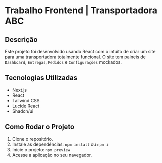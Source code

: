 # Trabalho Frontend | Transportadora ABC

## Descrição
Este projeto foi desenvolvido usando React com o intuito de criar um site para uma transportadora totalmente funcional. O site tem paineis de `Dashboard`, `Entregas`, `Pedidos` e `Configurações` mockados.

## Tecnologias Utilizadas
- Next.js
- React
- Tailwind CSS
- Lucide React
- Shadcn/ui

## Como Rodar o Projeto
1. Clone o repositório.
2. Instale as dependências: `npm install` ou `npm i`
3. Inicie o projeto: `npm preview`
4. Acesse a aplicação no seu navegador.